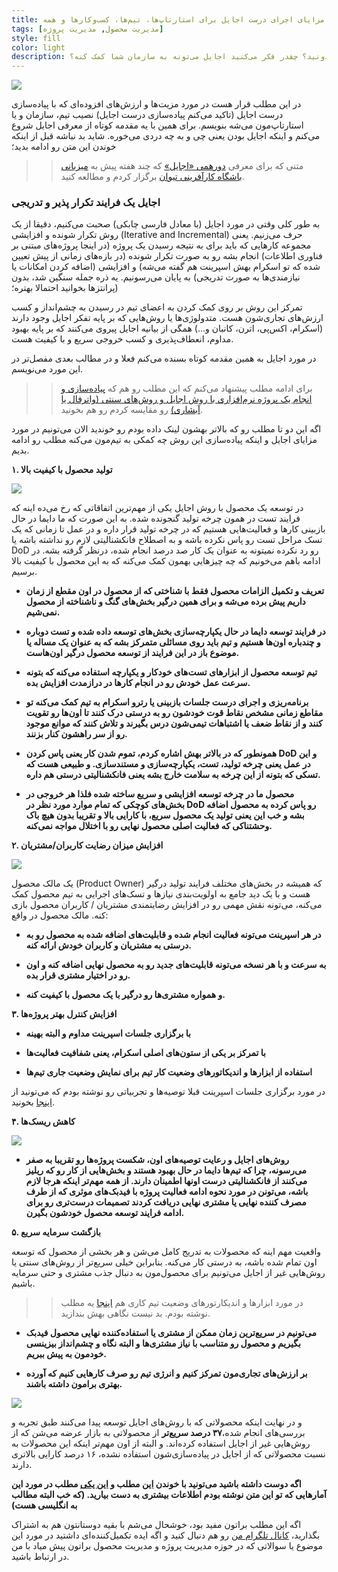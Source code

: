 ```yaml
---
title: مزایای اجرای درست اجایل برای استارتاپ‌ها، تیم‌ها، کسب‌وکارها و همه
tags: [مدیریت محصول, مدیریت پروژه]
style: fill
color: light
description: چقدر از مزایای پیاده‌سازی تفکر چابک، یا اجایل در سازمان‌ها می‌دونید؟ چقدر فکر می‌کنید اجایل می‌تونه به سازمان شما کمک کنه؟
---
```

![](https://fa.ahmadi.pm/assets/imgpsts/Agile-Startups.jpg)

در این مطلب قرار هست در مورد مزیت‌ها و ارزش‌های افزوده‌ای که با پیاده‌سازی درست اجایل (تاکید می‌کنم پیاده‌سازی درست اجایل) نصیب تیم، سازمان و یا استارتاپ‌مون می‌شه بنویسم. برای همین با یه مقدمه کوتاه از معرفی اجایل شروع می‌کنم و اینکه اجایل بودن یعنی چی و به چه دردی می‌خوره. شاید بد نباشه قبل از اینکه خوندن این متن رو ادامه بدید؛

>> متنی که برای معرفی [دورهمی «اجایل»](https://fa.ahmadi.pm/articles/Agile-workshop-Tivan) که چند هفته پیش به [میزبانی باشگاه کارآفرینی تیوان](https://tivan.org/) برگزار کردم و مطالعه کنید.

### اجایل یک فرایند تکرار پذیر و تدریجی

به طور کلی وقتی در مورد اجایل (با معادل فارسی چابکی) صحبت می‌کنیم، دقیقا از یک روش تکرار شونده و افزایشی (Iterative and Incremental) حرف می‌زنیم. یعنی مجموعه کارهایی که باید برای به نتیجه رسیدن یک پروژه (در اینجا پروژه‌های مبتنی بر فناوری اطلاعات) انجام بشه رو به صورت تکرار شونده (در بازه‌های زمانی از پیش تعیین شده که تو اسکرام بهش اسپرینت هم گفته می‌شه) و افزایشی (اضافه کردن امکانات یا نیازمندی‌ها به صورت تدریجی) به پایان می‌رسونیم. یه ذره جمله سنگین شد، بدون پرانتز‌ها بخوانید احتمالا بهتره؛)

تمرکز این روش بر روی کمک کردن به اعضای تیم در رسیدن به چشم‌انداز و کسب ارزش‌های تجاری‌شون هست. متدولوژی‌ها یا روش‌هایی که بر پایه تفکر اجایل وجود دارند (اسکرام، اکس‌پی، اترن، کانبان و...) همگی از بیانیه اجایل پیروی می‌کنند که بر پایه بهبود مداوم، انعطاف‌پذیری و کسب خروجی سریع و با کیفیت هست.

در مورد اجایل به همین مقدمه کوتاه بسنده می‌کنم فعلا و در مطالب بعدی مفصل‌تر در این مورد می‌نویسم.

>> برای ادامه مطلب پیشنهاد می‌کنم که این مطلب رو هم که [پیاده‌سازی و انجام یک پروژه نرم‌افزاری با روش اجایل و روش‌های سنتی (واترفال یا آبشاری)](https://fa.ahmadi.pm/articles/traditional-vs-modern-product-develpment) رو مقایسه کردم رو هم بخونید.

اگه این دو تا مطلب رو که بالاتر بهشون لینک داده بودم رو خوندید الان می‌تونیم در مورد مزایای اجایل و اینکه پیاده‌سازی این روش چه کمکی به تیم‌مون می‌کنه مطلب رو ادامه بدیم.

**۱. تولید محصول با کیفیت بالا**

![](https://fa.ahmadi.pm/assets/imgpsts/iawukvrk3hxj.jpeg)

در توسعه یک محصول با روش اجایل یکی از مهم‌ترین اتفاقاتی که رخ می‌ده اینه که فرایند تست در همون چرخه تولید گنجونده شده. به این صورت که ما دایما در حال بازبینی کارها و فعالیت‌هایی هستیم که در چرخه تولید قرار داره و در عمل تا زمانی که یک تسک مراحل تست رو پاس نکرده باشه و به اصطلاح فانکشنالیتی لازم رو نداشته باشه یا DoD رو رد نکرده نمیتونه به عنوان یک کار صد درصد انجام شده، درنظر گرفته بشه. در ادامه باهم می‌خونیم که چه چیزهایی بهمون کمک می‌کنه که به این محصول با کیفیت بالا برسیم.

* **تعریف و تکمیل الزامات محصول فقط با شناختی که از محصول در اون مقطع از زمان داریم پیش برده می‌شه و برای همین درگیر بخش‌های گنگ و ناشناخته از محصول نمی‌شیم.**

* **در فرایند توسعه دایما در حال یکپارچه‌سازی بخش‌های توسعه داده شده و تست دوباره و چندباره اون‌ها هستیم و تیم باید روی مسائلی متمرکز بشه که به عنوان یک مساله یا موضوع باز در این فرایند از توسعه محصول درگیر اون‌هاست.**

* **تیم توسعه محصول از ابزارهای تست‌های خودکار و یکپارچه استفاده می‌کنه که بتونه سرعت عمل خودش رو در انجام کارها در درازمدت افزایش بده.**

* **برنامه‌ریزی و اجرای درست جلسات بازبینی یا رترو اسکرام به تیم کمک می‌کنه تو مقاطع زمانی مشخص نقاط قوت خودشون رو به درستی درک کنند تا اون‌ها رو تقویت کنند و از نقاط ضعف یا اشتباهات تیمی‌شون درس بگیرند و تلاش کنند که موانع موجود رو از سر راهشون کنار بزنند.** 

* **همونطور که در بالاتر بهش اشاره کردم، تموم شدن کار یعنی پاس کردن DoD و این در عمل یعنی چرخه تولید، تست، یکپارچه‌سازی و مستندسازی. و طبیعی هست که تسکی که بتونه از این چرخه به سلامت خارج بشه یعنی فانکشنالیتی درستی هم داره.**

* **محصول ما در چرخه توسعه افزایشی و سریع ساخته شده فلذا هر خروجی در بخش‌های کوچکی که تمام موارد مورد نظر در DoD رو پاس کرده به محصول اضافه بشه و خب این یعنی تولید یک محصول سریع، با کارایی بالا و تقریبا بدون هیچ باک وحشتناکی که فعالیت اصلی محصول نهایی رو با اختلال مواجه نمی‌کنه.**

**۲. افزایش میزان رضایت کاربران/مشتریان**

![](https://fa.ahmadi.pm/assets/imgpsts/psyfk32rp5lc.jpeg)

یک مالک محصول (Product Owner) که همیشه در بخش‌های مختلف فرایند تولید درگیر هست و با یک دید جامع به اولویت‌بندی نیازها و تسک‌های اجرایی به تیم محصول کمک می‌کنه، می‌تونه نقش مهمی رو در افزایش رضایتمندی مشتریان / کاربران محصول بازی کنه. مالک محصول در واقع:

* **در هر اسپرینت می‌تونه فعالیت انجام شده و قابلیت‌های اضافه شده به محصول رو به درستی به مشتریان و کاربران خودش ارائه کنه.**

* **به سرعت و با هر نسخه می‌تونه قابلیت‌های جدید رو به محصول نهایی اضافه کنه و اون رو در اختیار مشتری قرار بده.**

* **و همواره مشتری‌ها رو درگیر با یک محصول با کیفیت کنه.**

**۳. افزایش کنترل بهتر پروژه‌ها**

* **با برگزاری جلسات اسپرینت مداوم و البته بهینه**

* **با تمرکز بر یکی از ستون‌های اصلی اسکرام، یعنی شفافیت فعالیت‌ها**

* **استفاده از ابزارها و اندیکاتورهای وضعیت کار تیم برای نمایش وضعیت جاری تیم‌ها**

در مورد برگزاری جلسات اسپرینت قبلا توصیه‌ها و تجربیاتی رو نوشته بودم که می‌تونید از [اینجا](https://fa.ahmadi.pm/articles/some-points-for-sprint-planning-sessions) بخونید.

**۴. کاهش ریسک‌ها**

![](https://fa.ahmadi.pm/assets/imgpsts/zydb96eynsar.png)

* **روش‌های اجایل و رعایت توصیه‌های اون، شکست پروژه‌ها رو تقریبا به صفر می‌رسونه، چرا که تیم‌ها دایما در حال بهبود هستند و بخش‌هایی از کار رو که ریلیز می‌کنند از فانکشنالیتی درست اونها اطمینان دارند. از همه مهم‌تر اینکه هرجا لازم باشه، می‌تونن در مورد نحوه ادامه فعالیت پروژه با فیدبک‌های موثری که از طرف مصرف کننده نهایی یا مشتری نهایی دریافت کردند تصمیمات درست‌تری رو برای ادامه فرایند توسعه محصول خودشون بگیرن.**

**۵. بازگشت سرمایه سریع**

واقعیت مهم اینه که محصولات به تدریج کامل می‌شن و هر بخشی از محصول که توسعه اون تمام شده باشه، به درستی کار می‌کنه. بنابراین خیلی سریع‌تر از روش‌های سنتی یا روش‌هایی غیر از اجایل می‌تونیم برای محصول‌مون به دنبال جذب مشتری و حتی سرمایه باشیم.

>> در مورد ابزارها و اندیکارتورهای وضعیت تیم کاری هم [اینجا](https://fa.ahmadi.pm/articles/Niko-Niko-calendar) یه مطلب نوشته بودم. بد نیست نگاهی بهش بندازید.

* **می‌تونیم در سریع‌ترین زمان ممکن از مشتری یا استفاده‌کننده نهایی محصول فیدبک بگیریم و محصول رو متناسب با نیاز مشتری‌ها و البته نگاه و چشم‌انداز بیزینسی خودمون به پیش ببریم.**

* **بر ارزش‌های تجاری‌مون تمرکز کنیم و انرژی تیم رو صرف کارهایی کنیم که آورده بهتری برامون داشته باشند.**

![](https://fa.ahmadi.pm/assets/imgpsts/mcwcbtr23dro.png)

و در نهایت اینکه محصولاتی که با روش‌های اجایل توسعه پیدا می‌کنند طبق تجربه و بررسی‌های انجام شده،**۳۷ درصد سریع‌تر** از محصولاتی به بازار عرضه می‌شن که از روش‌هایی غیر از اجایل استفاده کرده‌اند. و البته از اون مهم‌تر اینکه این محصولات به نسبت محصولاتی که از اجایل در پیاده‌سازی‌شون استفاده نشده، ۱۶ درصد کارایی بالاتری دارند.

**اگه دوست داشته باشید می‌تونید با خوندن [این](https://www.deltamatrix.com/why-is-agile-time-to-market-ttm-felivery-50-faster/) مطلب و [این یکی](https://www.businesswire.com/news/home/20080804005495/en/New-Study-Shows-Agile-Teams-37-Percent) مطلب در مورد این آمارهایی که تو این متن نوشته بودم اطلاعات بیشتری به دست بیارید. (که خب البته مطالب به انگلیسی هست)**


اگه این مطلب براتون مفید بود، خوشحال می‌شم با بقیه دوستانتون هم به اشتراک بگذارید، [کانال تلگرام من](https://t.me/ahmadipm) رو هم دنبال کنید و اگه ایده تکمیل‌کننده‌ای داشتید در مورد این موضوع یا سوالاتی که در حوزه مدیریت پروژه و مدیریت محصول براتون پیش میاد با من در ارتباط باشید.
